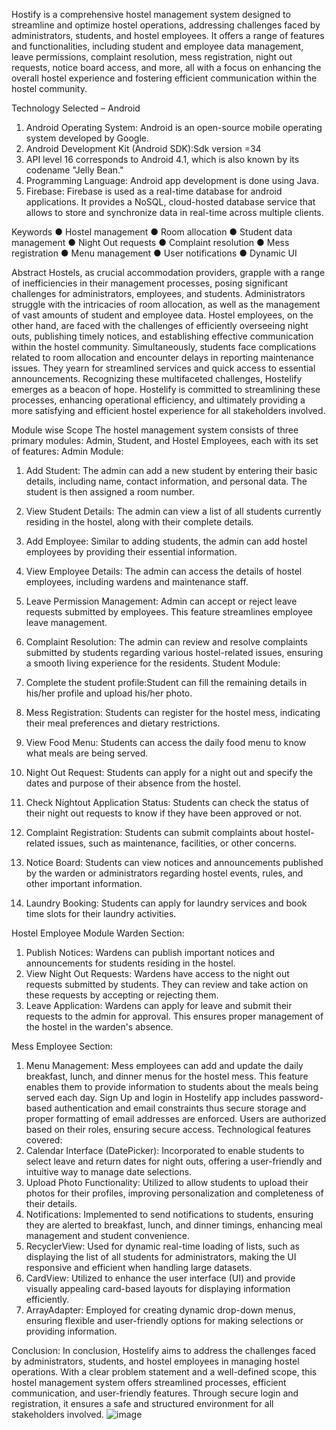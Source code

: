 Hostify is a comprehensive hostel management system designed to streamline and optimize hostel
operations, addressing challenges faced by administrators, students, and hostel employees. It offers a
range of features and functionalities, including student and employee data management, leave
permissions, complaint resolution, mess registration, night out requests, notice board access, and
more, all with a focus on enhancing the overall hostel experience and fostering efficient
communication within the hostel community.

Technology Selected – Android
1. Android Operating System: Android is an open-source mobile operating system developed
by Google.
2. Android Development Kit (Android SDK):Sdk version =34
3. API level 16 corresponds to Android 4.1, which is also known by its codename "Jelly Bean."
4. Programming Language: Android app development is done using Java.
5. Firebase: Firebase is used as a real-time database for android applications. It provides a
NoSQL, cloud-hosted database service that allows to store and synchronize data in real-time
across multiple clients.

Keywords
● Hostel management
● Room allocation
● Student data management
● Night Out requests
● Complaint resolution
● Mess registration
● Menu management
● User notifications
● Dynamic UI

Abstract
Hostels, as crucial accommodation providers, grapple with a range of inefficiencies in their
management processes, posing significant challenges for administrators, employees, and students.
Administrators struggle with the intricacies of room allocation, as well as the management of vast
amounts of student and employee data. Hostel employees, on the other hand, are faced with the
challenges of efficiently overseeing night outs, publishing timely notices, and establishing effective
communication within the hostel community. Simultaneously, students face complications related to
room allocation and encounter delays in reporting maintenance issues. They yearn for streamlined
services and quick access to essential announcements.
Recognizing these multifaceted challenges, Hostelify emerges as a beacon of hope. Hostelify is
committed to streamlining these processes, enhancing operational efficiency, and ultimately providing
a more satisfying and efficient hostel experience for all stakeholders involved.

Module wise Scope
The hostel management system consists of three primary modules: Admin, Student, and Hostel
Employees, each with its set of features:
Admin Module:
1. Add Student: The admin can add a new student by entering their basic details, including
name, contact information, and personal data. The student is then assigned a room number.
2. View Student Details: The admin can view a list of all students currently residing in the
hostel, along with their complete details.

3. Add Employee: Similar to adding students, the admin can add hostel employees by providing
their essential information.
4. View Employee Details: The admin can access the details of hostel employees, including
wardens and maintenance staff.
5. Leave Permission Management: Admin can accept or reject leave requests submitted by
employees. This feature streamlines employee leave management.
6. Complaint Resolution: The admin can review and resolve complaints submitted by students
regarding various hostel-related issues, ensuring a smooth living experience for the residents.
Student Module:
1. Complete the student profile:Student can fill the remaining details in his/her profile and
upload his/her photo.
2. Mess Registration: Students can register for the hostel mess, indicating their meal
preferences and dietary restrictions.
3. View Food Menu: Students can access the daily food menu to know what meals are being
served.
4. Night Out Request: Students can apply for a night out and specify the dates and purpose of
their absence from the hostel.
5. Check Nightout Application Status: Students can check the status of their night out requests
to know if they have been approved or not.
6. Complaint Registration: Students can submit complaints about hostel-related issues, such as
maintenance, facilities, or other concerns.
7. Notice Board: Students can view notices and announcements published by the warden or
administrators regarding hostel events, rules, and other important information.
8. Laundry Booking: Students can apply for laundry services and book time slots for their
laundry activities.

Hostel Employee Module
Warden Section:
1. Publish Notices: Wardens can publish important notices and announcements for students
residing in the hostel.
2. View Night Out Requests: Wardens have access to the night out requests submitted by
students. They can review and take action on these requests by accepting or rejecting them.
3. Leave Application: Wardens can apply for leave and submit their requests to the admin for
approval. This ensures proper management of the hostel in the warden's absence.

Mess Employee Section:
1. Menu Management: Mess employees can add and update the daily breakfast, lunch, and
dinner menus for the hostel mess. This feature enables them to provide information to
students about the meals being served each day.
Sign Up and login in Hostelify app includes password-based authentication and email constraints
thus secure storage and proper formatting of email addresses are enforced. Users are authorized based
on their roles, ensuring secure access.
Technological features covered:
1. Calendar Interface (DatePicker): Incorporated to enable students to select leave and return
dates for night outs, offering a user-friendly and intuitive way to manage date selections.
2. Upload Photo Functionality: Utilized to allow students to upload their photos for their
profiles, improving personalization and completeness of their details.
3. Notifications: Implemented to send notifications to students, ensuring they are alerted to
breakfast, lunch, and dinner timings, enhancing meal management and student convenience.
4. RecyclerView: Used for dynamic real-time loading of lists, such as displaying the list of all
students for administrators, making the UI responsive and efficient when handling large
datasets.
5. CardView: Utilized to enhance the user interface (UI) and provide visually appealing
card-based layouts for displaying information efficiently.
6. ArrayAdapter: Employed for creating dynamic drop-down menus, ensuring flexible and
user-friendly options for making selections or providing information.

Conclusion:
In conclusion, Hostelify aims to address the challenges faced by administrators, students, and hostel
employees in managing hostel operations. With a clear problem statement and a well-defined scope,
this hostel management system offers streamlined processes, efficient communication, and
user-friendly features. Through secure login and registration, it ensures a safe and structured
environment for all stakeholders involved.
![image](https://github.com/user-attachments/assets/0ca6150e-cefa-4b6e-a1b8-f62c08ceb28e)
